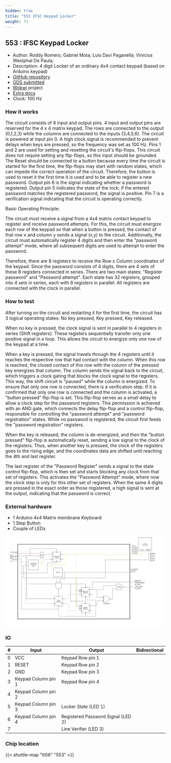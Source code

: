 ```yaml
---
hidden: true
title: "553 IFSC Keypad Locker"
weight: 71
---
```


## 553 : IFSC Keypad Locker

* Author: Roddy Romero; Gabriel Mota; Luis Davi Paganella; Vinicius Westphal De Paula; 
* Description: 4 digit Locker of an ordinary 4x4 contact keypad (based on Arduino keypad)
* [GitHub repository](https://github.com/luisdavikp/tt06-IFSC_Keyboard_Locker)
* [GDS submitted](https://github.com/luisdavikp/tt06-IFSC_Keyboard_Locker/actions/runs/8665127385)
* [Wokwi](https://wokwi.com/projects/394640918790880257) project
* [Extra docs]()
* Clock: 100 Hz

<!---

This file is used to generate your project datasheet. Please fill in the information below and delete any unused
sections.

You can also include images in this folder and reference them in the markdown. Each image must be less than
512 kb in size, and the combined size of all images must be less than 1 MB.
-->


### How it works

The circuit consists of 8 input and output pins. 4 input and output pins are reserved for the 4 x 4 matrix keypad. The rows are connected to the output (0,1,2,3) while the columns are connected to the inputs (3,4,5,6). The circuit is powered at input pin 0. A high clock signal is recommended to prevent delays when keys are pressed, so the frequency was set as 100 Hz. Pins 1 and 2 are used for setting and resetting the circuit's flip-flops. This circuit does not require setting any flip-flops, so this input should be grounded. The Reset should be connected to a button because every time the circuit is started for the first time, the flip-flops may start with random states, which can impede the correct operation of the circuit. Therefore, the button is used to reset it the first time it is used and to be able to register a new password. Output pin 6 is the signal indicating whether a password is registered. Output pin 5 indicates the state of the lock; if the entered password matches the registered password, the signal is positive. Pin 7 is a verification signal indicating that the circuit is operating correctly.

Basic Operating Principle:

The circuit must receive a signal from a 4x4 matrix contact keypad to register and receive password attempts. For this, the circuit must energize each row of the keypad so that when a button is pressed, the contact of that row x and column y sends a signal (x,y) to the circuit. Additionally, the circuit must automatically register 4 digits and then enter the "password attempt" mode, where all subsequent digits are used to attempt to enter the password.

Therefore, there are 8 registers to receive the Row x Column coordinates of the keypad. Since the password consists of 4 digits, there are 4 sets of these 8 registers connected in series. There are two main states: "Register password" and "Password attempt". Each state has 32 registers, grouped into 4 sets in series, each with 8 registers in parallel. All registers are connected with the clock in parallel.

### How to test

After turning on the circuit and restarting it for the first time, the circuit has 3 logical operating states: No key pressed, Key pressed, Key released.

When no key is pressed, the clock signal is sent in parallel to 4 registers in series (Shift registers). These registers sequentially transfer only one positive signal in a loop. This allows the circuit to energize only one row of the keypad at a time.

When a key is pressed, the signal travels through the 4 registers until it reaches the respective row that had contact with the column. When this row is reached, the closed contact of this row with the column of the pressed key energizes that column. The column sends the signal back to the circuit, which triggers a clock gating that blocks the clock signal to the registers. This way, the shift circuit is "paused" while the column is energized. To ensure that only one row is connected, there is a verification step. If it is confirmed that only one row is connected and the column is activated, a "button pressed" flip-flop is set. This flip-flop serves as a small delay to allow a clock step for the password registers. This permission is achieved with an AND gate, which connects the delay flip-flop and a control flip-flop, responsible for controlling the "password attempt" and "password registration" states. While no password is registered, the circuit first feeds the "password registration" registers.

When the key is released, the column is de-energized, and then the "button pressed" flip-flop is automatically reset, sending a low signal to the clock of the registers. Thus, when another key is pressed, the clock of the registers goes to the rising edge, and the coordinates data are shifted until reaching the 4th and last register.

The last register of the "Password Register" sends a signal to the state control flip-flop, which is then set and starts blocking any clock from that set of registers. This activates the "Password Attempt" mode, where now the clock step is only for this other set of registers. When the same 4 digits are pressed in the exact order as those registered, a high signal is sent at the output, indicating that the password is correct.

### External hardware

- 1 Arduino 4x4 Matrix membrane Keyboard
- 1 Step Button
- Couple of LEDs

![Diagram](images/diagram.png "Diagram")


### IO

| #             | Input    | Output   | Bidirectional   |
| ------------- | -------- | -------- | --------------- |
| 0 | VCC  | Keypad Row pin 1  |      |
| 1 | RESET  | Keypad Row pin 2  |      |
| 2 | GND  | Keypad Row pin 3  |      |
| 3 | Keypad Column pin 1  | Keypad Row pin 4  |      |
| 4 | Keypad Column pin 2  |   |      |
| 5 | Keypad Column pin 3  | Locker State (LED 1)  |      |
| 6 | Keypad Column pin 4  | Registered Password Signal (LED 2)  |      |
| 7 |   | Line Verifier (LED 3)  |      |


### Chip location

{{< shuttle-map "tt06" "553" >}}
